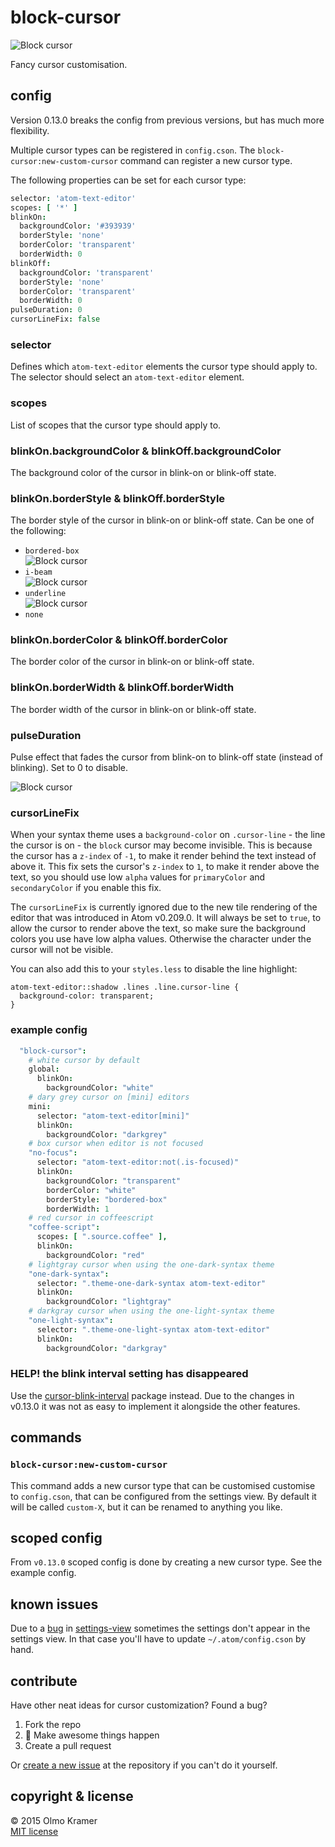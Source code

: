# block-cursor

![Block cursor](https://raw.githubusercontent.com/olmokramer/atom-block-cursor/master/block-cursor.png)

Fancy cursor customisation.

## config

Version 0.13.0 breaks the config from previous versions, but has much more flexibility.

Multiple cursor types can be registered in `config.cson`. The `block-cursor:new-custom-cursor` command can register a new cursor type.

The following properties can be set for each cursor type:

```coffee
selector: 'atom-text-editor'
scopes: [ '*' ]
blinkOn:
  backgroundColor: '#393939'
  borderStyle: 'none'
  borderColor: 'transparent'
  borderWidth: 0
blinkOff:
  backgroundColor: 'transparent'
  borderStyle: 'none'
  borderColor: 'transparent'
  borderWidth: 0
pulseDuration: 0
cursorLineFix: false
```

### selector

Defines which `atom-text-editor` elements the cursor type should apply to. The selector should select an `atom-text-editor` element.

### scopes

List of scopes that the cursor type should apply to.

### blinkOn.backgroundColor & blinkOff.backgroundColor

The background color of the cursor in blink-on or blink-off state.

### blinkOn.borderStyle & blinkOff.borderStyle

The border style of the cursor in blink-on or blink-off state. Can be one of the following:

* `bordered-box` <br>![Block cursor](https://raw.githubusercontent.com/olmokramer/atom-block-cursor/master/cursor-bordered-box.png)
* `i-beam` <br>![Block cursor](https://raw.githubusercontent.com/olmokramer/atom-block-cursor/master/cursor-i-beam.png)
* `underline` <br>![Block cursor](https://raw.githubusercontent.com/olmokramer/atom-block-cursor/master/cursor-underline.png)
* `none`

### blinkOn.borderColor & blinkOff.borderColor

The border color of the cursor in blink-on or blink-off state.

### blinkOn.borderWidth & blinkOff.borderWidth

The border width of the cursor in blink-on or blink-off state.

### pulseDuration

Pulse effect that fades the cursor from blink-on to blink-off state (instead of blinking). Set to 0 to disable.

![Block cursor](https://raw.githubusercontent.com/olmokramer/atom-block-cursor/master/cursor-pulse.gif)

### cursorLineFix

When your syntax theme uses a `background-color` on `.cursor-line` - the line the cursor is on - the `block` cursor may become invisible. This is because the cursor has a `z-index` of `-1`, to make it render behind the text instead of above it. This fix sets the cursor's `z-index` to `1`, to make it render above the text, so you should use low `alpha` values for `primaryColor` and `secondaryColor` if you enable this fix.

The `cursorLineFix` is currently ignored due to the new tile rendering of the editor that was introduced in Atom v0.209.0. It will always be set to `true`, to allow the cursor to render above the text, so make sure the background colors you use have low alpha values. Otherwise the character under the cursor will not be visible.

You can also add this to your `styles.less` to disable the line highlight:
```less
atom-text-editor::shadow .lines .line.cursor-line {
  background-color: transparent;
}
```



### example config

```coffee
  "block-cursor":
    # white cursor by default
    global:
      blinkOn:
        backgroundColor: "white"
    # dary grey cursor on [mini] editors
    mini:
      selector: "atom-text-editor[mini]"
      blinkOn:
        backgroundColor: "darkgrey"
    # box cursor when editor is not focused
    "no-focus":
      selector: "atom-text-editor:not(.is-focused)"
      blinkOn:
        backgroundColor: "transparent"
        borderColor: "white"
        borderStyle: "bordered-box"
        borderWidth: 1
    # red cursor in coffeescript
    "coffee-script":
      scopes: [ ".source.coffee" ],
      blinkOn:
        backgroundColor: "red"
    # lightgray cursor when using the one-dark-syntax theme
    "one-dark-syntax":
      selector: ".theme-one-dark-syntax atom-text-editor"
      blinkOn:
        backgroundColor: "lightgray"
    # darkgray cursor when using the one-light-syntax theme
    "one-light-syntax":
      selector: ".theme-one-light-syntax atom-text-editor"
      blinkOn:
        backgroundColor: "darkgray"
```



### HELP! the blink interval setting has disappeared

Use the [cursor-blink-interval](https://atom.io/packages/cursor-blink-interval) package instead. Due to the changes in v0.13.0 it was not as easy to implement it alongside the other features.



## commands

### `block-cursor:new-custom-cursor`

This command adds a new cursor type that can be customised customise to `config.cson`, that can be configured from the settings view. By default it will be called `custom-X`, but it can be renamed to anything you like.



## scoped config

From `v0.13.0` scoped config is done by creating a new cursor type. See the example config.



## known issues

Due to a [bug](https://github.com/atom/settings-view/issues/518) in [settings-view](https://atom.io/packages/settings-view) sometimes the settings don't appear in the settings view. In that case you'll have to update `~/.atom/config.cson` by hand.



## contribute

Have other neat ideas for cursor customization? Found a bug?

1. Fork the repo
2. :rocket: Make awesome things happen
3. Create a pull request

Or [create a new issue](https://github.com/olmokramer/atom-block-cursor/issues/new) at the repository if you can't do it yourself.

## copyright & license

&copy; 2015 Olmo Kramer <br> [MIT license](LICENSE.md)

